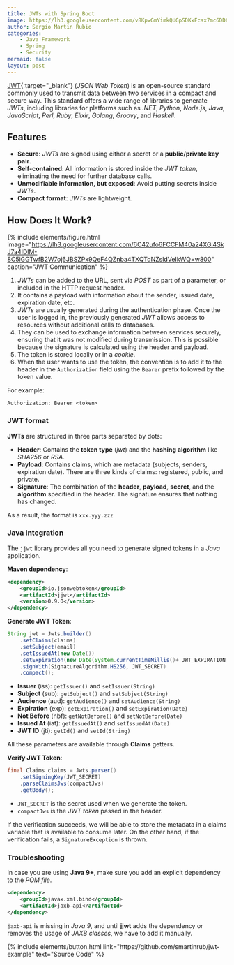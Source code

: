 ```yaml
---
title: JWTs with Spring Boot
image: https://lh3.googleusercontent.com/v8KpwGmYimkQUGpSDKxFcsx7mc6DDXdUQtNyAVItxT8jnXHgo0Rtj2lXC-H0inMJkCyCeTZV0PS_QAiPL0pCciX0C6ilh3ZkMyXZ9hrRes1O-eWGOZxyY6VJr0MibwuJw-JY9Jq4gxMHWmifdoSd8haoUAs3G-tdgqrYndXZT5CAwcBtubxoPVb8QzyGKUus6uFBmL75VvKrHFxyONnCjWYS8VjBQAK8prnCIt1JNClkz1lw4hd0_RMN2UsDk2VU4Y_oLzI6IiMw2we1eeGePmZtNKPhSkW60iuieYsEsEqnGO2xd3W3wxEz3JClPjGC6SV-4_PVgfH3-vXycnTNS8_Ctz5K-na6ZcN2xgS6v5xqPUKe2wfGP3oqAcWeOUC0Rx2AtWRqBdBf2TM-UjjstL4Xw7FIfcxXqpxFp1c2SH8Odvun0DLlOTYdAhs34TQl8D_5P6JYTN400gOncjt0WCGbmVFWCgKxxdPb_JyYa631c2CoQTFIMn1881rzmrzKv964K9SQFBhEJVm3P4hu9T6oMeMZA94TwJudlBDvBmYXoHmqpGviS9qr1lmGoq0anVRwhncUv_TpVVPYDEqRLx0OOTDBL-ENRbgiQqTm38ZDOJxvhlyVaQ8gMHf_9SlRXR9EbfcyhIpc9lFglLBC_NtI0WP69XOQSww_g8cktJ840GtGi_xbiW1N8uMp=w1920-h1285-no?authuser=0
author: Sergio Martin Rubio
categories:
    - Java Framework
    - Spring
    - Security
mermaid: false
layout: post
---
```


[JWT](https://jwt.io/){:target="_blank"} (_JSON Web Token_) is an open-source standard commonly used to transmit data between two services in a compact and secure way. This standard offers a wide range of libraries to generate _JWTs_, including libraries for platforms such as _.NET_, _Python_, _Node.js_, _Java_, _JavaScript_, _Perl_, _Ruby_, _Elixir_, _Golang_, _Groovy_, and _Haskell_.

## Features

* **Secure**: _JWTs_ are signed using either a secret or a **public/private key pair**.
* **Self-contained**: All information is stored inside the _JWT token_, eliminating the need for further database calls.
* **Unmodifiable information, but exposed**: Avoid putting secrets inside _JWTs_.
* **Compact format**: _JWTs_ are lightweight.

## How Does It Work?

{% include elements/figure.html image="https://lh3.googleusercontent.com/6C42ufo6FCCFM40a24XGl4SkJ7a4IDlM-8C5iGGTwfB2W7oj6JBSZPx9QeF4QZnba4TXQTdNZsldVeIkWQ=w800" caption="JWT Communication" %}

1. _JWTs_ can be added to the URL, sent via _POST_ as part of a parameter, or included in the HTTP request header.
2. It contains a payload with information about the sender, issued date, expiration date, etc.
3. _JWTs_ are usually generated during the authentication phase. Once the user is logged in, the previously generated _JWT_ allows access to resources without additional calls to databases.
4. They can be used to exchange information between services securely, ensuring that it was not modified during transmission. This is possible because the signature is calculated using the header and payload.
5. The token is stored locally or in a _cookie_.
6. When the user wants to use the token, the convention is to add it to the header in the `Authorization` field using the `Bearer` prefix followed by the token value.

For example:

```shell
Authorization: Bearer <token>
```

### JWT format

**JWTs** are structured in three parts separated by dots:

- **Header**: Contains the **token type** (_jwt_) and the **hashing algorithm** like _SHA256_ or _RSA_.
- **Payload**: Contains claims, which are metadata (subjects, senders, expiration date). There are three kinds of claims: registered, public, and private.
- **Signature**: The combination of the **header**, **payload**, **secret**, and the **algorithm** specified in the header. The signature ensures that nothing has changed.

As a result, the format is `xxx.yyy.zzz`

### Java Integration

The `jjwt` library provides all you need to generate signed tokens in a _Java_ application.

**Maven dependency**:

```xml
<dependency>
    <groupId>io.jsonwebtoken</groupId>
    <artifactId>jjwt</artifactId>
    <version>0.9.0</version>
</dependency>
```

**Generate JWT Token**:

```java
String jwt = Jwts.builder()
    .setClaims(claims)
    .setSubject(email)
    .setIssuedAt(new Date())
    .setExpiration(new Date(System.currentTimeMillis()+ JWT_EXPIRATION_TIME))
    .signWith(SignatureAlgorithm.HS256, JWT_SECRET)
    .compact();
```

- **Issuer** (iss): `getIssuer()` and `setIssuer(String)`
- **Subject** (sub): `getSubject()` and `setSubject(String)`
- **Audience** (aud): `getAudience()` and `setAudience(String)`
- **Expiration** (exp): `getExpiration()` and `setExpiration(Date)`
- **Not Before** (nbf): `getNotBefore()` and `setNotBefore(Date)`
- **Issued At** (iat): `getIssuedAt()` and `setIssuedAt(Date)`
- **JWT ID** (jti): `getId()` and `setId(String)`

All these parameters are available through **Claims** getters.

**Verify JWT Token**:

```java
final Claims claims = Jwts.parser()
    .setSigningKey(JWT_SECRET)
    .parseClaimsJws(compactJws)
    .getBody();
```

- `JWT_SECRET` is the secret used when we generate the token.
- `compactJws` is the _JWT token_ passed in the header.

If the verification succeeds, we will be able to store the metadata in a claims variable that is available to consume later. On the other hand, if the verification fails, a `SignatureException` is thrown.

### Troubleshooting

In case you are using **Java 9+**, make sure you add an explicit dependency to the _POM file_.

```xml
<dependency>
    <groupId>javax.xml.bind</groupId>
    <artifactId>jaxb-api</artifactId>
</dependency>
```

`jaxb-api` is missing in _Java 9_, and until **jjwt** adds the dependency or removes the usage of _JAXB classes_, we have to add it manually.

<p class="text-center">
{% include elements/button.html link="https://github.com/smartinrub/jwt-example" text="Source Code" %}
</p>

